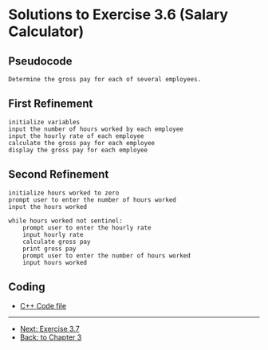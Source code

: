 # Solutions to Exercise 3.6 (Salary Calculator)

## Pseudocode

```text
Determine the gross pay for each of several employees.
```

## First Refinement

```text
initialize variables
input the number of hours worked by each employee
input the hourly rate of each employee
calculate the gross pay for each employee
display the gross pay for each employee
```

## Second Refinement

```text
initialize hours worked to zero
prompt user to enter the number of hours worked
input the hours worked

while hours worked not sentinel:
    prompt user to enter the hourly rate
    input hourly rate
    calculate gross pay
    print gross pay
    prompt user to enter the number of hours worked
    input hours worked
```

## Coding

-   [C++ Code file](e03_06.cpp)

---

-   [Next: Exercise 3.7](03_07.md)
-   [Back: to Chapter 3](README.md)
